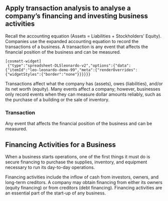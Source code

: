 ## Apply transaction analysis to analyse a company’s financing and investing business activities

Recall the accounting equation (Assets = Liabilities + Stockholders’ Equity). Companies use the expanded accounting equation to record the transactions of a business. A transaction is any event that affects the financial position of the business and can be measured.

```
[cosmatt-widget]
 {"type":"spreadsheet-DLSleonardo-v2","options":{"data":{"itemId":"leo-leonardo-demo-99","meta":{"renderOverrides":{"widgetStyles":{"border":"none"}}}}}} 
```

Transactions affect what the company has (assets), owes (liabilities), and/or its net worth (equity). Many events affect a company; however, businesses only record events when they can measure dollar amounts reliably, such as the purchase of a building or the sale of inventory.

### Transaction 

Any event that affects the financial position of the business and can be measured.

## Financing Activities for a Business

When a business starts operations, one of the first things it must do is secure financing to purchase the supplies, inventory, and equipment necessary to run its day-to-day operations.

Financing activities include the inflow of cash from investors, owners, and long-term creditors. A company may obtain financing from either its owners (equity financing) or from creditors (debt financing). Financing activities are an essential part of the start-up of any business.
